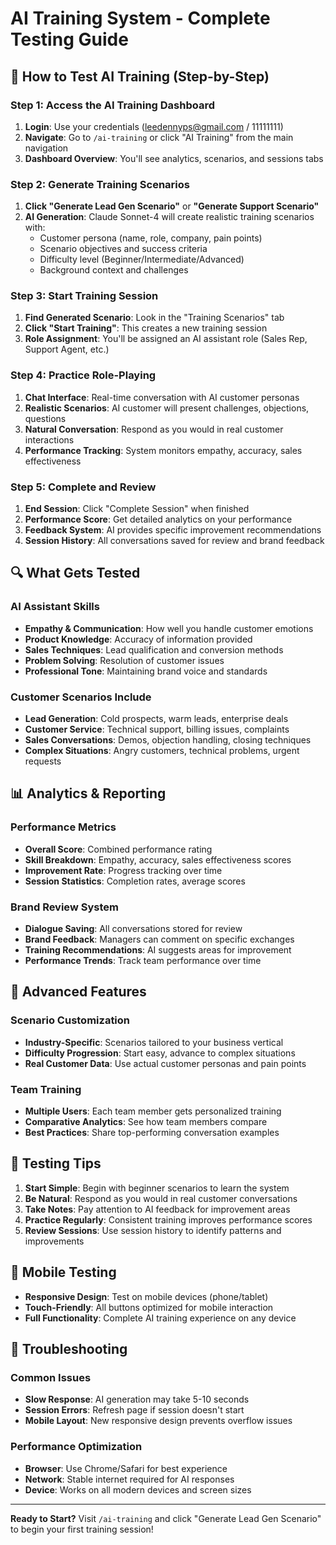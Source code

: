 # AI Training System - Complete Testing Guide

## 🎯 How to Test AI Training (Step-by-Step)

### Step 1: Access the AI Training Dashboard
1. **Login**: Use your credentials (leedennyps@gmail.com / 11111111)
2. **Navigate**: Go to `/ai-training` or click "AI Training" from the main navigation
3. **Dashboard Overview**: You'll see analytics, scenarios, and sessions tabs

### Step 2: Generate Training Scenarios
1. **Click "Generate Lead Gen Scenario"** or **"Generate Support Scenario"**
2. **AI Generation**: Claude Sonnet-4 will create realistic training scenarios with:
   - Customer persona (name, role, company, pain points)
   - Scenario objectives and success criteria
   - Difficulty level (Beginner/Intermediate/Advanced)
   - Background context and challenges

### Step 3: Start Training Session
1. **Find Generated Scenario**: Look in the "Training Scenarios" tab
2. **Click "Start Training"**: This creates a new training session
3. **Role Assignment**: You'll be assigned an AI assistant role (Sales Rep, Support Agent, etc.)

### Step 4: Practice Role-Playing
1. **Chat Interface**: Real-time conversation with AI customer personas
2. **Realistic Scenarios**: AI customer will present challenges, objections, questions
3. **Natural Conversation**: Respond as you would in real customer interactions
4. **Performance Tracking**: System monitors empathy, accuracy, sales effectiveness

### Step 5: Complete and Review
1. **End Session**: Click "Complete Session" when finished
2. **Performance Score**: Get detailed analytics on your performance
3. **Feedback System**: AI provides specific improvement recommendations
4. **Session History**: All conversations saved for review and brand feedback

## 🔍 What Gets Tested

### AI Assistant Skills
- **Empathy & Communication**: How well you handle customer emotions
- **Product Knowledge**: Accuracy of information provided
- **Sales Techniques**: Lead qualification and conversion methods
- **Problem Solving**: Resolution of customer issues
- **Professional Tone**: Maintaining brand voice and standards

### Customer Scenarios Include
- **Lead Generation**: Cold prospects, warm leads, enterprise deals
- **Customer Service**: Technical support, billing issues, complaints
- **Sales Conversations**: Demos, objection handling, closing techniques
- **Complex Situations**: Angry customers, technical problems, urgent requests

## 📊 Analytics & Reporting

### Performance Metrics
- **Overall Score**: Combined performance rating
- **Skill Breakdown**: Empathy, accuracy, sales effectiveness scores
- **Improvement Rate**: Progress tracking over time
- **Session Statistics**: Completion rates, average scores

### Brand Review System
- **Dialogue Saving**: All conversations stored for review
- **Brand Feedback**: Managers can comment on specific exchanges
- **Training Recommendations**: AI suggests areas for improvement
- **Performance Trends**: Track team performance over time

## 🚀 Advanced Features

### Scenario Customization
- **Industry-Specific**: Scenarios tailored to your business vertical
- **Difficulty Progression**: Start easy, advance to complex situations
- **Real Customer Data**: Use actual customer personas and pain points

### Team Training
- **Multiple Users**: Each team member gets personalized training
- **Comparative Analytics**: See how team members compare
- **Best Practices**: Share top-performing conversation examples

## 🎯 Testing Tips

1. **Start Simple**: Begin with beginner scenarios to learn the system
2. **Be Natural**: Respond as you would in real customer conversations
3. **Take Notes**: Pay attention to AI feedback for improvement areas
4. **Practice Regularly**: Consistent training improves performance scores
5. **Review Sessions**: Use session history to identify patterns and improvements

## 📱 Mobile Testing
- **Responsive Design**: Test on mobile devices (phone/tablet)
- **Touch-Friendly**: All buttons optimized for mobile interaction
- **Full Functionality**: Complete AI training experience on any device

## 🔧 Troubleshooting

### Common Issues
- **Slow Response**: AI generation may take 5-10 seconds
- **Session Errors**: Refresh page if session doesn't start
- **Mobile Layout**: New responsive design prevents overflow issues

### Performance Optimization
- **Browser**: Use Chrome/Safari for best experience
- **Network**: Stable internet required for AI responses
- **Device**: Works on all modern devices and screen sizes

---

**Ready to Start?** 
Visit `/ai-training` and click "Generate Lead Gen Scenario" to begin your first training session!
